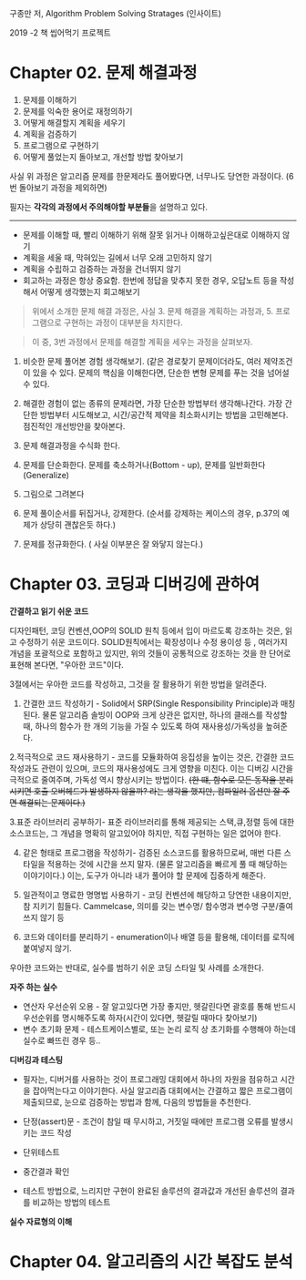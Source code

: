 구종만 저, Algorithm Problem Solving Stratages (인사이트) 

2019 -2 책 씹어먹기 프로젝트


# Chapter 02. 문제 해결과정

1. 문제를 이해하기
2. 문제를 익숙한 용어로 재정의하기
3. 어떻게 해결할지 계획을 세우기
4. 계획을 검증하기
5. 프로그램으로 구현하기
6. 어떻게 풀었는지 돌아보고, 개선할 방법 찾아보기

사실 위 과정은 알고리즘 문제를 한문제라도 풀어봤다면, 너무나도 당연한 과정이다. (6번 돌아보기 과정을 제외하면)

필자는 **각각의 과정에서 주의해야할 부분들**을 설명하고 있다. 

---

* 문제를 이해할 때, 빨리 이해하기 위해 잘못 읽거나 이해하고싶은대로 이해하지 않기
* 계획을 세울 때, 막혀있는 길에서 너무 오래 고민하지 않기
* 계획을 수립하고 검증하는 과정을 건너뛰지 않기
* 회고하는 과정은 항상 중요함. 한번에 정답을 맞추지 못한 경우, 오답노트 등을 작성해서 어떻게 생각했는지 회고해보기

> 위에서 소개한 문제 해결 과정은, 사실 3. 문제 해결을 계획하는 과정과, 5. 프로그램으로 구현하는 과정이 대부분을  차지한다.

> 이 중, 3번 과정에서 문제를 해결할 계획을 세우는 과정을 살펴보자.

1. 비슷한 문제 풀어본 경험 생각해보기. (같은 경로찾기 문제이더라도, 여러 제약조건이 있을 수 있다. 문제의 핵심을 이해한다면, 단순한 변형 문제를 푸는 것을 넘어설 수 있다.
2. 해결한 경험이 없는 종류의 문제라면, 가장 단순한 방법부터 생각해나간다. 가장 간단한 방법부터 시도해보고, 시간/공간적 제약을 최소화시키는 방법을 고민해본다. 점진적인 개선방안을 찾아본다.

3. 문제 해결과정을 수식화 한다.
4. 문제를 단순화한다. 문제를 축소하거나(Bottom - up), 문제를 일반화한다(Generalize) 
5. 그림으로 그려본다
6. 문제 풀이순서를 뒤집거나, 강제한다. (순서를 강제하는 케이스의 경우, p.37의 예제가 상당히 괜찮은듯 하다.)
7. 문제를 정규화한다. ( 사실 이부분은 잘 와닿지 않는다.)


# Chapter 03. 코딩과 디버깅에 관하여

**간결하고 읽기 쉬운 코드**

디자인패턴, 코딩 컨벤션,OOP의 SOLID 원칙 등에서 입이 마르도록 강조하는 것은, 읽고 수정하기 쉬운 코드이다. SOLID원칙에서는 확장성이나 수정 용이성 등 , 여러가지 개념을 포괄적으로 포함하고 있지만, 위의 것들이 공통적으로 강조하는 것을 한 단어로 표현해 본다면, "우아한 코드"이다.

3절에서는 우아한 코드를 작성하고, 그것을 잘 활용하기 위한 방법을 알려준다.

1. 간결한 코드 작성하기 - Solid에서 SRP(Single Responsibility Principle)과 매칭된다. 물론 알고리즘 솔빙이 OOP와 크게 상관은 없지만, 하나의 클래스를 작성할 때, 하나의 함수가 한 개의 기능을 가질 수 있도록 하여  재사용성/가독성을 높혀준다.

2.적극적으로 코드 재사용하기 - 코드를 모듈화하여 응집성을 높이는 것은, 간결한 코드 작성과도 관련이 있으며, 코드의 재사용성에도 크게 영향을 미친다. 이는 디버깅 시간을 극적으로 줄여주며, 가독성 역시 향상시키는 방법이다. ~~(한 떄, 함수로 모든 동작을 분리시키면 호출 오버헤드가 발생하지 않을까? 라는 생각을 했지만, 컴파일러 옵션만 잘 주면 해결되는 문제이다.)~~

3.표준 라이브러리 공부하기- 표준 라이브러리를 통해 제공되는 스택,큐,정렬 등에 대한 소스코드는, 그 개념을 명확히 알고있어야 하지만, 직접 구현하는 일은 없어야 한다.

4. 같은 형태로 프로그램을 작성하기- 검증된 소스코드를 활용하므로써, 매번 다른 스타일을 적용하는 것에 시간을 쓰지 말자. (물론 알고리즘을 빠르게 풀 때 해당하는 이야기이다.) 이는, 도구가 아니라 내가 풀어야 할 문제에 집중하게 해준다. 

5. 일관적이고 명료한 명명법 사용하기 - 코딩 컨벤션에 해당하고 당연한 내용이지만, 참 지키기 힘들다. Cammelcase, 의미를 갖는 변수명/ 함수명과 변수명 구분/줄여쓰지 않기 등

6. 코드와 데이터를 분리하기 - enumeration이나 배열 등을 활용해, 데이터를 로직에 붙여넣지 않기. 


우아한 코드와는 반대로, 실수를 범하기 쉬운 코딩 스타일 및 사례를 소개한다.

**자주 하는 실수**

* 연산자 우선순위 오용 - 잘 알고있다면 가장 좋지만, 헷갈린다면 괄호를 통해 반드시 우선순위를 명시해주도록 하자(시간이 있다면, 헷갈릴 때마다 찾아보기)
* 변수 초기화 문제 - 테스트케이스별로, 또는 논리 로직 상 초기화를 수행해야 하는데 실수로 빠뜨린 경우 등..


**디버깅과 테스팅**

* 필자는, 디버거를  사용하는 것이 프로그래밍 대회에서 하나의 자원을 점유하고 시간을 잡아먹는다고 이야기한다. 사실 알고리즘 대회에서는 간결하고 짧은 프로그램이 제출되므로, 눈으로 검증하는  방법과 함께, 다음의 방법들을 추천한다.

* 단정(assert)문 - 조건이 참일 때 무시하고, 거짓일 때에만 프로그램 오류를 발생시키는 코드 작성
* 단위테스트
* 중간결과 확인
* 테스트 방법으로, 느리지만 구현이 완료된 솔루션의 결과값과 개선된 솔루션의 결과를 비교하는 방법의 테스트

**실수 자료형의 이해**


# Chapter 04. 알고리즘의 시간 복잡도 분석
